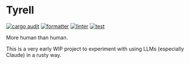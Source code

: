 # Tyrell

[![cargo audit](https://github.com/hyperprior/tyrell/actions/workflows/audit.yaml/badge.svg?branch=main)](https://github.com/hyperprior/tyrell/actions/workflows/audit.yaml)
[![formatter](https://github.com/hyperprior/tyrell/actions/workflows/fmt.yaml/badge.svg?branch=main)](https://github.com/hyperprior/tyrell/actions/workflows/fmt.yaml)
[![linter](https://github.com/hyperprior/tyrell/actions/workflows/lint.yaml/badge.svg?branch=main)](https://github.com/hyperprior/tyrell/actions/workflows/lint.yaml)
[![test](https://github.com/hyperprior/tyrell/actions/workflows/test.yaml/badge.svg)](https://github.com/hyperprior/tyrell/actions/workflows/test.yaml)

More human than human.

This is a very early WIP project to experiment with using LLMs (especially Claude) in a rusty way.
